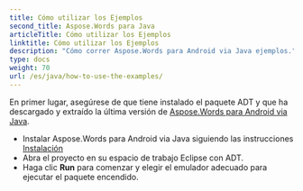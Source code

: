 ```yaml
---
title: Cómo utilizar los Ejemplos
second_title: Aspose.Words para Java
articleTitle: Cómo utilizar los Ejemplos
linktitle: Cómo utilizar los Ejemplos
description: "Cómo correr Aspose.Words para Android via Java ejemplos."
type: docs
weight: 70
url: /es/java/how-to-use-the-examples/
---
```


En primer lugar, asegúrese de que tiene instalado el paquete ADT y que ha descargado y extraído la última versión de [Aspose.Words para Android via Java](https://releases.aspose.com/words/androidjava/).

- Instalar Aspose.Words para Android via Java siguiendo las instrucciones [Instalación](/words/es/java/installation/)
- Abra el proyecto en su espacio de trabajo Eclipse con ADT.
- Haga clic **Run** para comenzar y elegir el emulador adecuado para ejecutar el paquete encendido.
